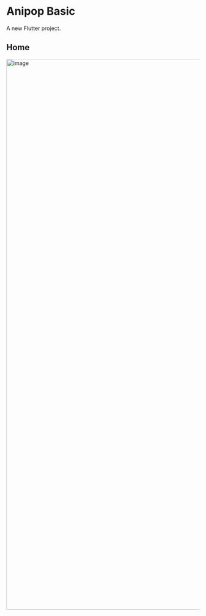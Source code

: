 # Anipop Basic

A new Flutter project.

## Home

<img width="1439" alt="image" src="https://user-images.githubusercontent.com/94723743/236694643-8c8b1d8f-b064-42b4-a0c2-14e3b28377df.png">
